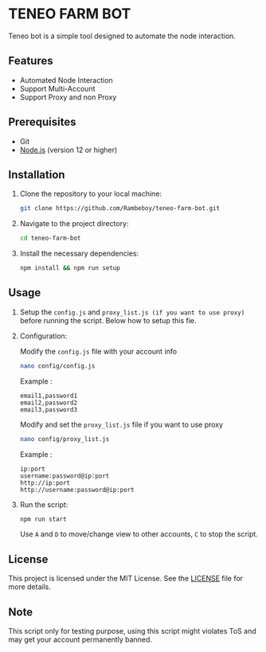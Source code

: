 # TENEO FARM BOT
Teneo bot is a simple tool designed to automate the node interaction.

## Features
- Automated Node Interaction
- Support Multi-Account
- Support Proxy and non Proxy

## Prerequisites
- Git
- [Node.js](https://nodejs.org/) (version 12 or higher)

## Installation

1. Clone the repository to your local machine:
   ```bash
   git clone https://github.com/Rambeboy/teneo-farm-bot.git
   ```
2. Navigate to the project directory:
   ```bash
   cd teneo-farm-bot
   ```
4. Install the necessary dependencies:
   ```bash
   npm install && npm run setup
   ```

## Usage

1. Setup the `config.js` and `proxy_list.js (if you want to use proxy)` before running the script. Below how to setup this fie.
2. Configuration:

   Modify the `config.js` file with your account info
   ```bash
   nano config/config.js
   ```
   Example :
   ```
   email1,password1
   email2,password2
   email3,password3
   ```
   Modify and set the `proxy_list.js` file if you want to use proxy
   ```bash
   nano config/proxy_list.js
   ```
   Example :
   ```
   ip:port
   username:password@ip:port
   http://ip:port
   http://username:password@ip:port
   ```
3. Run the script:
   ```bash
   npm run start
   ```
   Use `A` and `D` to move/change view to other accounts, `C` to stop the script.

## License
This project is licensed under the MIT License. See the [LICENSE](LICENSE) file for more details.

## Note
This script only for testing purpose, using this script might violates ToS and may get your account permanently banned.

